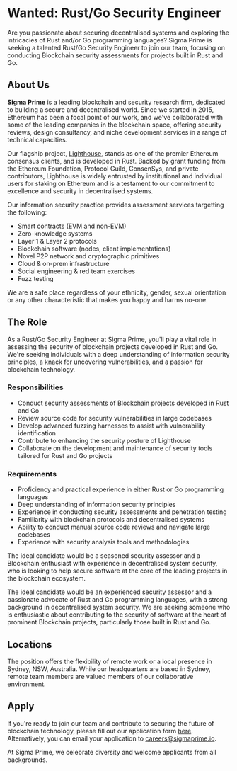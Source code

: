 # Wanted: Rust/Go Security Engineer

Are you passionate about securing decentralised systems and exploring the intricacies of Rust and/or Go programming languages? Sigma Prime is seeking a talented Rust/Go Security Engineer to join our team, focusing on conducting Blockchain security assessments for projects built in Rust and Go.

## About Us

**Sigma Prime** is a leading blockchain and security research firm,  dedicated to building a secure and decentralised world.  Since we started in 2015, Ethereum has been a focal point of our work, and we've collaborated with some of the leading companies in the blockchain space, offering security reviews, design consultancy, and niche development services in a range of technical capacities.

Our flagship project, [Lighthouse](https://lighthouse.sigmaprime.io/), stands as one of the premier Ethereum consensus clients, and is developed in Rust. Backed by grant funding from the Ethereum Foundation, Protocol Guild, ConsenSys, and private contributors, Lighthouse is widely entrusted by institutional and individual users for staking on Ethereum and is a testament to our commitment to excellence and security in decentralised systems.

Our information security practice provides assessment services targetting the following:

* Smart contracts (EVM and non-EVM)
* Zero-knowledge systems
* Layer 1 & Layer 2 protocols
* Blockchain software (nodes, client implementations)
* Novel P2P network and cryptographic primitives
* Cloud & on-prem infrastructure
* Social engineering & red team exercises
* Fuzz testing

We are a safe place regardless of your ethnicity, gender, sexual orientation or any other characteristic that makes you happy and harms no-one.

## The Role

As a Rust/Go Security Engineer at Sigma Prime, you'll play a vital role in assessing the security of blockchain projects developed in Rust and Go. We're seeking individuals with a deep understanding of information security principles, a knack for uncovering vulnerabilities, and a passion for blockchain technology.

### Responsibilities

* Conduct security assessments of Blockchain projects developed in Rust and Go
* Review source code for security vulnerabilities in large codebases
* Develop advanced fuzzing harnesses to assist with vulnerability identification
* Contribute to enhancing the security posture of Lighthouse
* Collaborate on the development and maintenance of security tools tailored for Rust and Go projects

### Requirements

* Proficiency and practical experience in either Rust or Go programming languages
* Deep understanding of information security principles
* Experience in conducting security assessments and penetration testing
* Familiarity with blockchain protocols and decentralised systems
* Ability to conduct manual source code reviews and navigate large codebases
* Experience with security analysis tools and methodologies

The ideal candidate would be a seasoned security assessor and a Blockchain enthusiast with experience in decentralised system security, who is looking to help secure software at the core of the leading projects in the blockchain ecosystem.

The ideal candidate would be an experienced security assessor and a passionate advocate of Rust and Go programming languages, with a strong background in decentralised system security. We are seeking someone who is enthusiastic about contributing to the security of software at the heart of prominent Blockchain projects, particularly those built in Rust and Go.

## Locations

The position offers the flexibility of remote work or a local presence in Sydney, NSW, Australia. While our headquarters are based in Sydney, remote team members are valued members of our collaborative environment.

## Apply

If you're ready to join our team and contribute to securing the future of blockchain technology, please fill out our application form [here](https://forms.gle/1AHYRya3iQTjdsuv9). Alternatively, you can email your application to [careers@sigmaprime.io](mailto:careers@sigmaprime.io).

At Sigma Prime, we celebrate diversity and welcome applicants from all backgrounds.
